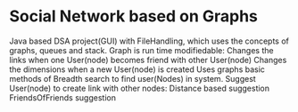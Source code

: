 # Social Network based on Graphs
Java based DSA project(GUI) with FileHandling, which uses the concepts of graphs, queues and stack.
Graph is run time modifiedable:
  Changes the links when one User(node) becomes friend with other User(node)
  Changes the dimensions when a new User(node) is created
Uses graphs basic methods of Breadth search to find user(Nodes) in system.
Suggest User(node) to create link with other nodes:
  Distance based suggestion
  FriendsOfFriends suggestion

